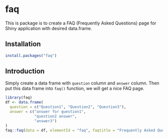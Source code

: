 
<!-- README.md is generated from README.Rmd. Please edit that file -->

# faq

<!-- badges: start -->

<!-- badges: end -->

This is package is to create a FAQ (Frequently Asked Questions) page for
Shiny application with desired data.frame.

## Installation

``` r
install.packages("faq")
```

## Introduction

Simply create a data frame with `question` column and `answer` column.
Then put this data frame into `faq()` function, we will get a nice FAQ
page.

``` r
library(faq)
df <- data.frame(
  question = c("Question1", "Question2", "Question3"),
  answer = c("answer for question1", 
             "question2 answer", 
             "answer3")
)
faq::faq(data = df, elementId = "faq", faqtitle = "Frequently Asked Questions")
```

<!--html_preserve-->

<div id="faq" class="faq html-widget" style="width:100%;height:480px;">

</div>

<script type="application/json" data-for="faq">{"x":{"data":{"question":["Question1","Question2","Question3"],"answer":["answer for question1","question2 answer","answer3"]},"faqtitle":"Frequently Asked Questions"},"evals":[],"jsHooks":[]}</script>

<!--/html_preserve-->
